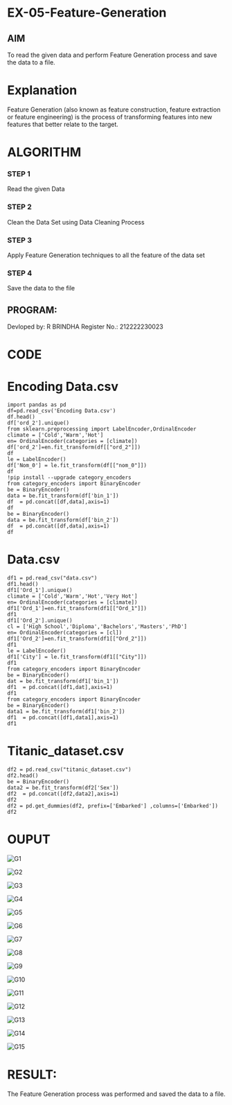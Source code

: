 # EX-05-Feature-Generation


## AIM
To read the given data and perform Feature Generation process and save the data to a file. 

# Explanation
Feature Generation (also known as feature construction, feature extraction or feature engineering) is the process of transforming features into new features that better relate to the target.
 

# ALGORITHM
### STEP 1
Read the given Data
### STEP 2
Clean the Data Set using Data Cleaning Process
### STEP 3
Apply Feature Generation techniques to all the feature of the data set
### STEP 4
Save the data to the file
## PROGRAM:
Devloped by: R BRINDHA
Register No.: 212222230023

# CODE
# Encoding Data.csv
```
import pandas as pd
df=pd.read_csv('Encoding Data.csv')
df.head()
df['ord_2'].unique()
from sklearn.preprocessing import LabelEncoder,OrdinalEncoder
climate = ['Cold','Warm','Hot']
en= OrdinalEncoder(categories = [climate])
df['ord_2']=en.fit_transform(df[["ord_2"]])
df
le = LabelEncoder()
df['Nom_0'] = le.fit_transform(df[["nom_0"]])
df
!pip install --upgrade category_encoders
from category_encoders import BinaryEncoder
be = BinaryEncoder()
data = be.fit_transform(df['bin_1'])
df  = pd.concat([df,data],axis=1)
df
be = BinaryEncoder()
data = be.fit_transform(df['bin_2'])
df  = pd.concat([df,data],axis=1)
df
```
# Data.csv
```
df1 = pd.read_csv("data.csv")
df1.head()
df1['Ord_1'].unique()
climate = ['Cold','Warm','Hot','Very Hot']
en= OrdinalEncoder(categories = [climate])
df1['Ord_1']=en.fit_transform(df1[["Ord_1"]])
df1
df1['Ord_2'].unique()
cl = ['High School','Diploma','Bachelors','Masters','PhD']
en= OrdinalEncoder(categories = [cl])
df1['Ord_2']=en.fit_transform(df1[["Ord_2"]])
df1
le = LabelEncoder()
df1['City'] = le.fit_transform(df1[["City"]])
df1
from category_encoders import BinaryEncoder
be = BinaryEncoder()
dat = be.fit_transform(df1['bin_1'])
df1  = pd.concat([df1,dat],axis=1)
df1
from category_encoders import BinaryEncoder
be = BinaryEncoder()
data1 = be.fit_transform(df1['bin_2'])
df1  = pd.concat([df1,data1],axis=1)
df1
```
# Titanic_dataset.csv
```
df2 = pd.read_csv("titanic_dataset.csv")
df2.head()
be = BinaryEncoder()
data2 = be.fit_transform(df2['Sex'])
df2  = pd.concat([df2,data2],axis=1)
df2
df2 = pd.get_dummies(df2, prefix=['Embarked'] ,columns=['Embarked'])
df2
```
# OUPUT
![G1](https://user-images.githubusercontent.com/118889143/236739976-9ba66582-464f-417d-a3c1-a9c33c074895.png)

![G2](https://user-images.githubusercontent.com/118889143/236740007-148f49a1-ad85-4975-82bf-0e398a99bf43.png)

![G3](https://user-images.githubusercontent.com/118889143/236740052-6ab3591b-93d1-4df3-b4bc-ce4929bb7108.png)
 
![G4](https://user-images.githubusercontent.com/118889143/236740117-2d4cd807-1493-4061-af14-71d8f42264ee.png)

![G5](https://user-images.githubusercontent.com/118889143/236740149-60b2fefb-b3ae-4fde-b9c2-42a765622958.png)

![G6](https://user-images.githubusercontent.com/118889143/236740183-81ae711e-c9cb-40e9-af65-7d66c4777a07.png)

![G7](https://user-images.githubusercontent.com/118889143/236740223-11a5a239-9cb1-47c5-b300-68ff1a76a586.png)

![G8](https://user-images.githubusercontent.com/118889143/236740240-fc8487f6-15f9-4d28-b793-9cfde4b4079a.png)

![G9](https://user-images.githubusercontent.com/118889143/236740279-c3c2810c-6d1b-45b1-b9e1-c5186ba44fcd.png)

![G10](https://user-images.githubusercontent.com/118889143/236740368-9c3b4177-ef2a-45cf-b2e9-9f6640b65772.png)

![G11](https://user-images.githubusercontent.com/118889143/236740401-6d68e45f-19c1-4ffc-9063-5c38807baef9.png)

![G12](https://user-images.githubusercontent.com/118889143/236740439-9882c104-aee7-4681-9fee-0cbd60a0cd0d.png)

![G13](https://user-images.githubusercontent.com/118889143/236740469-68785f1d-b26c-40a1-988c-ad0e4f5963df.png)

![G14](https://user-images.githubusercontent.com/118889143/236740509-c4352cf0-19a7-4639-8422-cd90a651ff92.png)

![G15](https://user-images.githubusercontent.com/118889143/236740571-dc5f7dc7-c488-49c5-8bd9-df6b71d3cf04.png)

# RESULT:
The Feature Generation process was performed and saved the data to a file.
